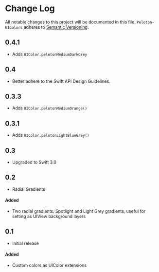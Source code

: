 # Change Log
All notable changes to this project will be documented in this file.
`Peloton-UIColors` adheres to [Semantic Versioning](http://semver.org/).

## 0.4.1

- Adds `UIColor.pelotonMediumDarkGrey`

## 0.4

- Better adhere to the Swift API Design Guidelines.

## 0.3.3

- Adds `UIColor.pelotonMediumOrange()`

## 0.3.1

- Adds `UIColor.pelotonLightBlueGrey()`

## 0.3

- Upgraded to Swift 3.0

## 0.2

- Radial Gradients

#### Added
- Two radial gradients. Spotlight and Light Grey gradients, useful for
  setting as UIView background layers

## 0.1

- Initial release

#### Added
- Custom colors as UIColor extensions
